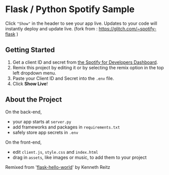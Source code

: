 Flask / Python Spotify Sample
======================================================

Click `"Show"` in the header to see your app live. Updates to your code will instantly deploy and update live.
(fork from : https://glitch.com/~spotify-flask )

Getting Started
------------

1. Get a client ID and secret from [the Spotify for Developers Dashboard](https://beta.developer.spotify.com/dashboard).
2. Remix this project by editing it or by selecting the remix option in the top left dropdown menu.
3. Paste your Client ID and Secret into the `.env` file.
4. Click **Show Live**!

About the Project
------------

On the back-end,
- your app starts at `server.py`
- add frameworks and packages in `requirements.txt`
- safely store app secrets in `.env`

On the front-end,
- edit `client.js`, `style.css` and `index.html`
- drag in `assets`, like images or music, to add them to your project


Remixed from '[flask-hello-world]()' by Kenneth Reitz